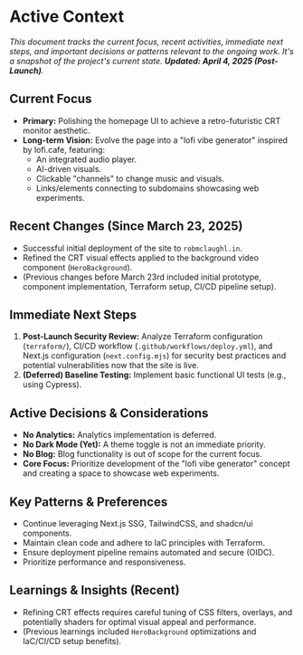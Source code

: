 # Active Context

*This document tracks the current focus, recent activities, immediate next steps, and important decisions or patterns relevant to the ongoing work. It's a snapshot of the project's current state. **Updated: April 4, 2025 (Post-Launch)**.*

## Current Focus

*   **Primary:** Polishing the homepage UI to achieve a retro-futuristic CRT monitor aesthetic.
*   **Long-term Vision:** Evolve the page into a "lofi vibe generator" inspired by lofi.cafe, featuring:
    *   An integrated audio player.
    *   AI-driven visuals.
    *   Clickable "channels" to change music and visuals.
    *   Links/elements connecting to subdomains showcasing web experiments.

## Recent Changes (Since March 23, 2025)

*   Successful initial deployment of the site to `robmclaughl.in`.
*   Refined the CRT visual effects applied to the background video component (`HeroBackground`).
*   (Previous changes before March 23rd included initial prototype, component implementation, Terraform setup, CI/CD pipeline setup).

## Immediate Next Steps

1.  **Post-Launch Security Review:** Analyze Terraform configuration (`terraform/`), CI/CD workflow (`.github/workflows/deploy.yml`), and Next.js configuration (`next.config.mjs`) for security best practices and potential vulnerabilities now that the site is live.
2.  **(Deferred) Baseline Testing:** Implement basic functional UI tests (e.g., using Cypress).

## Active Decisions & Considerations

*   **No Analytics:** Analytics implementation is deferred.
*   **No Dark Mode (Yet):** A theme toggle is not an immediate priority.
*   **No Blog:** Blog functionality is out of scope for the current focus.
*   **Core Focus:** Prioritize development of the "lofi vibe generator" concept and creating a space to showcase web experiments.

## Key Patterns & Preferences

*   Continue leveraging Next.js SSG, TailwindCSS, and shadcn/ui components.
*   Maintain clean code and adhere to IaC principles with Terraform.
*   Ensure deployment pipeline remains automated and secure (OIDC).
*   Prioritize performance and responsiveness.

## Learnings & Insights (Recent)

*   Refining CRT effects requires careful tuning of CSS filters, overlays, and potentially shaders for optimal visual appeal and performance.
*   (Previous learnings included `HeroBackground` optimizations and IaC/CI/CD setup benefits).
